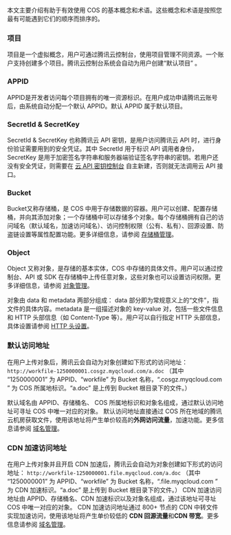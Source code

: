 本文主要介绍有助于有效使用 COS 的基本概念和术语。这些概念和术语是按照您最有可能遇到它们的顺序而排序的。
### 项目
项目是一个虚拟概念，用户可通过腾讯云控制台，使用项目管理不同资源。一个账户支持创建多个项目。腾讯云控制台系统会自动为用户创建“默认项目” 。
### APPID
APPID是开发者访问每个项目拥有的唯一资源标识。在用户成功申请腾讯云账号后，由系统自动分配一个默认 APPID。默认 APPID 属于默认项目。
### SecretId & SecretKey
SecretId & SecretKey 也称腾讯云 API 密钥，是用户访问腾讯云 API 时，进行身份验证需要用到的安全凭证。其中 SecretId 用于标识 API 调用者身份，SecretKey 是用于加密签名字符串和服务器端验证签名字符串的密钥。若用户还没有安全凭证，则需要在 [云 API 密钥控制台](https://console.qcloud.com/capi) 自主新建，否则就无法调用云 API 接口。
### Bucket
Bucket又称存储桶，是 COS 中用于存储数据的容器。用户可以创建、配置存储桶，并向其添加对象；一个存储桶中可以存储多个对象。每个存储桶拥有自己的访问域名（默认域名，加速访问域名）、访问控制权限（公有、私有）、回源设置、防盗链设置等属性配置功能。更多详细信息，请参阅 [存储桶管理](https://www.qcloud.com/document/product/436/6244)。
### Object
Object 又称对象，是存储的基本实体，COS 中存储的具体文件。用户可以通过控制台、API 或 SDK 在存储桶中上传任意对象，这些对象也可以设置访问权限。更多详细信息，请参阅 [对象管理](https://www.qcloud.com/document/product/436/6254)。

对象由 data 和 metadata 两部分组成：
data 部分即为常规意义上的“文件”，指文件的具体内容。metadata 是一组描述对象的 key-value 对，包括一些文件信息和 HTTP 头部信息（如 Content-Type 等）。用户可以自行指定 HTTP 头部信息，具体设置请参阅 [HTTP 头设置](/doc/product/436/6258)。
### 默认访问地址
在用户上传对象后，腾讯云会自动为对象创建如下形式的访问地址：
```http://workfile-1250000001.cosgz.myqcloud.com/a.doc```
（其中 “1250000001” 为 APPID、“workfile” 为 Bucket 名称，“.cosgz.myqcloud.com ” 为 COS 所属地标识。“a.doc” 是上传到 Bucket 根目录下的文件。）

默认域名由 APPID、存储桶名、 COS 所属地标识和对象名组成，通过默认访问地址可寻址 COS 中唯一对应的对象。
默认访问地址直接通过 COS 所在地域的腾讯云机房获取文件，使用该地址将产生单价较高的**外网访问流量**，加速功能。更多信息请参阅 [域名管理](/doc/product/436/6252)。

### CDN 加速访问地址
在用户上传对象并且开启 CDN 加速后，腾讯云会自动为对象创建如下形式的访问地址：
```http://workfile-1250000001.file.myqcloud.com/a.doc```
（其中 “1250000001” 为 APPID、“workfile” 为 Bucket 名称，“.file.myqcloud.com ” 为 CDN 加速标识。“a.doc” 是上传到 Bucket 根目录下的文件。）
CDN 加速访问地址由 APPID、存储桶名、CDN 加速标识以及对象名组成，通过该地址可寻址 COS 中唯一对应的对象。
CDN 加速访问地址通过 800+ 节点的 CDN 中转文件实现加速访问，使用该地址将产生单价较低的 **CDN 回源流量**和**CDN 带宽**。更多信息请参阅 [域名管理](/doc/product/436/6252)。

